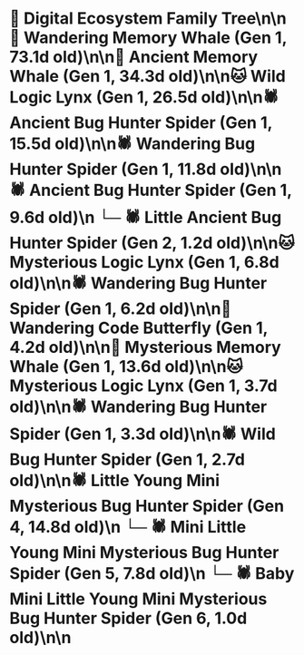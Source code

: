 # 🌳 Digital Ecosystem Family Tree\n\n🐋 Wandering Memory Whale (Gen 1, 73.1d old)\n\n🐋 Ancient Memory Whale (Gen 1, 34.3d old)\n\n🐱 Wild Logic Lynx (Gen 1, 26.5d old)\n\n🕷️ Ancient Bug Hunter Spider (Gen 1, 15.5d old)\n\n🕷️ Wandering Bug Hunter Spider (Gen 1, 11.8d old)\n\n🕷️ Ancient Bug Hunter Spider (Gen 1, 9.6d old)\n  └─ 🕷️ Little Ancient Bug Hunter Spider (Gen 2, 1.2d old)\n\n🐱 Mysterious Logic Lynx (Gen 1, 6.8d old)\n\n🕷️ Wandering Bug Hunter Spider (Gen 1, 6.2d old)\n\n🦋 Wandering Code Butterfly (Gen 1, 4.2d old)\n\n🐋 Mysterious Memory Whale (Gen 1, 13.6d old)\n\n🐱 Mysterious Logic Lynx (Gen 1, 3.7d old)\n\n🕷️ Wandering Bug Hunter Spider (Gen 1, 3.3d old)\n\n🕷️ Wild Bug Hunter Spider (Gen 1, 2.7d old)\n\n🕷️ Little Young Mini Mysterious Bug Hunter Spider (Gen 4, 14.8d old)\n  └─ 🕷️ Mini Little Young Mini Mysterious Bug Hunter Spider (Gen 5, 7.8d old)\n    └─ 🕷️ Baby Mini Little Young Mini Mysterious Bug Hunter Spider (Gen 6, 1.0d old)\n\n